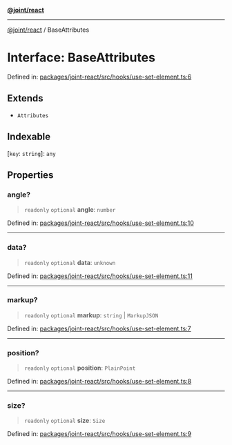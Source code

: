 [**@joint/react**](../README.md)

***

[@joint/react](../README.md) / BaseAttributes

# Interface: BaseAttributes

Defined in: [packages/joint-react/src/hooks/use-set-element.ts:6](https://github.com/samuelgja/joint/blob/main/packages/joint-react/src/hooks/use-set-element.ts#L6)

## Extends

- `Attributes`

## Indexable

\[`key`: `string`\]: `any`

## Properties

### angle?

> `readonly` `optional` **angle**: `number`

Defined in: [packages/joint-react/src/hooks/use-set-element.ts:10](https://github.com/samuelgja/joint/blob/main/packages/joint-react/src/hooks/use-set-element.ts#L10)

***

### data?

> `readonly` `optional` **data**: `unknown`

Defined in: [packages/joint-react/src/hooks/use-set-element.ts:11](https://github.com/samuelgja/joint/blob/main/packages/joint-react/src/hooks/use-set-element.ts#L11)

***

### markup?

> `readonly` `optional` **markup**: `string` \| `MarkupJSON`

Defined in: [packages/joint-react/src/hooks/use-set-element.ts:7](https://github.com/samuelgja/joint/blob/main/packages/joint-react/src/hooks/use-set-element.ts#L7)

***

### position?

> `readonly` `optional` **position**: `PlainPoint`

Defined in: [packages/joint-react/src/hooks/use-set-element.ts:8](https://github.com/samuelgja/joint/blob/main/packages/joint-react/src/hooks/use-set-element.ts#L8)

***

### size?

> `readonly` `optional` **size**: `Size`

Defined in: [packages/joint-react/src/hooks/use-set-element.ts:9](https://github.com/samuelgja/joint/blob/main/packages/joint-react/src/hooks/use-set-element.ts#L9)
